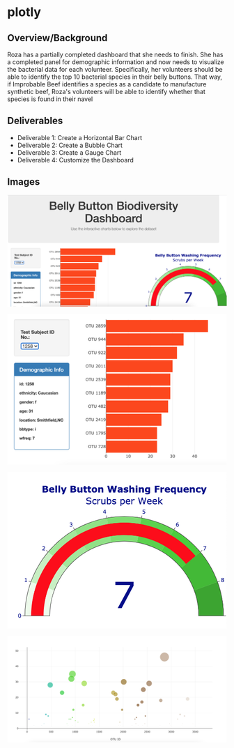 # plotly

## Overview/Background

Roza has a partially completed dashboard that she needs to finish. She has a completed panel for demographic information and now needs to visualize the bacterial data for each volunteer. Specifically, her volunteers should be able to identify the top 10 bacterial species in their belly buttons. That way, if Improbable Beef identifies a species as a candidate to manufacture synthetic beef, Roza's volunteers will be able to identify whether that species is found in their navel

## Deliverables

- Deliverable 1: Create a Horizontal Bar Chart
- Deliverable 2: Create a Bubble Chart
- Deliverable 3: Create a Gauge Chart
- Deliverable 4: Customize the Dashboard

## Images

![alt text](https://github.com/RafifAlzayat/plotly/blob/main/1.png)

![alt text](https://github.com/RafifAlzayat/plotly/blob/main/2.png)

![alt text](https://github.com/RafifAlzayat/plotly/blob/main/3.png)

![alt text](https://github.com/RafifAlzayat/plotly/blob/main/4.png)
